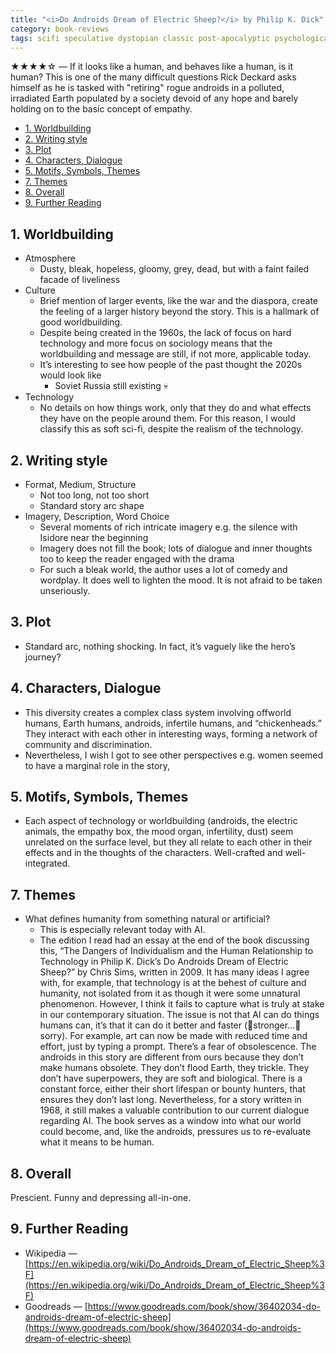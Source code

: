 ```yaml
---
title: "<i>Do Androids Dream of Electric Sheep?</i> by Philip K. Dick"
category: book-reviews
tags: scifi speculative dystopian classic post-apocalyptic psychological
---
```

★★★★☆ — If it looks like a human, and behaves like a human, is it human? This is one of the many difficult questions Rick Deckard asks himself as he is tasked with "retiring" rogue androids in a polluted, irradiated Earth populated by a society devoid of any hope and barely holding on to the basic concept of empathy.

<!--split-->

- [1. Worldbuilding](#1-worldbuilding)
- [2. Writing style](#2-writing-style)
- [3. Plot](#3-plot)
- [4. Characters, Dialogue](#4-characters-dialogue)
- [5. Motifs, Symbols, Themes](#5-motifs-symbols-themes)
- [7. Themes](#7-themes)
- [8. Overall](#8-overall)
- [9. Further Reading](#9-further-reading)

<!--split-->

## 1. Worldbuilding
* Atmosphere
  * Dusty, bleak, hopeless, gloomy, grey, dead, but with a faint failed facade of liveliness
* Culture
  * Brief mention of larger events, like the war and the diaspora, create the feeling of a larger history beyond the story. This is a hallmark of good worldbuilding.
  * Despite being created in the 1960s, the lack of focus on hard technology and more focus on sociology means that the worldbuilding and message are still, if not more, applicable today.
  * It’s interesting to see how people of the past thought the 2020s would look like
    * Soviet Russia still existing 💀
* Technology
  * No details on how things work, only that they do and what effects they have on the people around them. For this reason, I would classify this as soft sci-fi, despite the realism of the technology.

## 2. Writing style
* Format, Medium, Structure
  * Not too long, not too short
  * Standard story arc shape
* Imagery, Description, Word Choice
  * Several moments of rich intricate imagery e.g. the silence with Isidore near the beginning
  * Imagery does not fill the book; lots of dialogue and inner thoughts too to keep the reader engaged with the drama
  * For such a bleak world, the author uses a lot of comedy and wordplay. It does well to lighten the mood. It is not afraid to be taken unseriously.

## 3. Plot
* Standard arc, nothing shocking. In fact, it’s vaguely like the hero’s journey?

## 4. Characters, Dialogue
* This diversity creates a complex class system involving offworld humans, Earth humans, androids, infertile humans, and “chickenheads.” They interact with each other in interesting ways, forming a network of community and discrimination.
* Nevertheless, I wish I got to see other perspectives e.g. women seemed to have a marginal role in the story, 

## 5. Motifs, Symbols, Themes
* Each aspect of technology or worldbuilding (androids, the electric animals, the empathy box, the mood organ, infertility, dust) seem unrelated on the surface level, but they all relate to each other in their effects and in the thoughts of the characters. Well-crafted and well-integrated.

## 7. Themes
* What defines humanity from something natural or artificial?
  * This is especially relevant today with AI.
  * The edition I read had an essay at the end of the book discussing this, “The Dangers of Individualism and the Human Relationship to Technology in Philip K. Dick’s Do Androids Dream of Electric Sheep?” by Chris Sims, written in 2009. It has many ideas I agree with, for example, that technology is at the behest of culture and humanity, not isolated from it as though it were some unnatural phenomenon. However, I think it fails to capture what is truly at stake in our contemporary situation. The issue is not that AI can do things humans can, it’s that it can do it better and faster (🎵stronger…🎵 sorry). For example, art can now be made with reduced time and effort, just by typing a prompt. There’s a fear of obsolescence. The androids in this story are different from ours because they don’t make humans obsolete. They don’t flood Earth, they trickle. They don’t have superpowers, they are soft and biological. There is a constant force, either their short lifespan or bounty hunters, that ensures they don’t last long. Nevertheless, for a story written in 1968, it still makes a valuable contribution to our current dialogue regarding AI. The book serves as a window into what our world could become, and, like the androids, pressures us to re-evaluate what it means to be human.

## 8. Overall
Prescient. Funny and depressing all-in-one.

## 9. Further Reading
* Wikipedia — [https://en.wikipedia.org/wiki/Do_Androids_Dream_of_Electric_Sheep%3F](https://en.wikipedia.org/wiki/Do_Androids_Dream_of_Electric_Sheep%3F)
* Goodreads — [https://www.goodreads.com/book/show/36402034-do-androids-dream-of-electric-sheep](https://www.goodreads.com/book/show/36402034-do-androids-dream-of-electric-sheep)